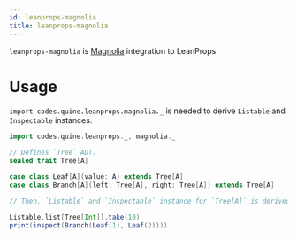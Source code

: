 ```yaml
---
id: leanprops-magnolia
title: leanprops-magnolia
---
```


`leanprops-magnolia` is [Magnolia] integration to LeanProps.

<!--

# Installation

> TODO: LeanProps is not published for now....

Add this line into your `build.sbt`:

```scala
libraryDependencies += "codes.quine" % "leanprops-magnolia" % "@VERSION@"
```

-->

# Usage

`import codes.quine.leanprops.magnolia._` is needed to derive `Listable` and `Inspectable` instances.

```scala mdoc
import codes.quine.leanprops._, magnolia._

// Defines `Tree` ADT.
sealed trait Tree[A]

case class Leaf[A](value: A) extends Tree[A]
case class Branch[A](left: Tree[A], right: Tree[A]) extends Tree[A]

// Then, `Listable` and `Inspectable` instance for `Tree[A]` is derived by `leanprops-magnolia`.

Listable.list[Tree[Int]].take(10)
print(inspect(Branch(Leaf(1), Leaf(2))))
```

[Magnolia]: https://propensive.com/opensource/magnolia/